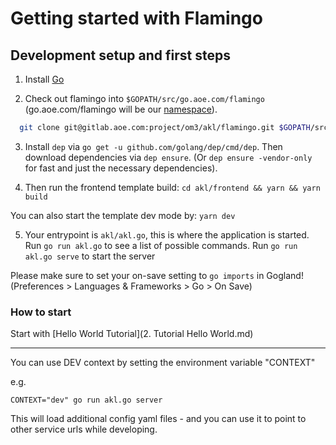 # Getting started with Flamingo

## Development setup and first steps

1. Install [Go](https://golang.org/)

2. Check out flamingo into `$GOPATH/src/go.aoe.com/flamingo` (go.aoe.com/flamingo will be our [namespace](https://golang.org/doc/code.html#Organization)).
```sh
  git clone git@gitlab.aoe.com:project/om3/akl/flamingo.git $GOPATH/src/go.aoe.com/flamingo
```

3. Install `dep` via `go get -u github.com/golang/dep/cmd/dep`.
Then download dependencies via `dep ensure`.
(Or `dep ensure -vendor-only` for fast and just the necessary dependencies).

4. Then run the frontend template build:
`cd akl/frontend && yarn && yarn build`

 You can also start the template dev mode by:
 `yarn dev`

5. Your entrypoint is `akl/akl.go`, this is where the application is started.
   Run `go run akl.go` to see a list of possible commands.
   Run `go run akl.go serve` to start the server

Please make sure to set your on-save setting to `go imports` in Gogland! (Preferences > Languages & Frameworks > Go > On Save)


### How to start

Start with [Hello World Tutorial](2. Tutorial Hello World.md)

---

You can use DEV context by setting the environment variable "CONTEXT"

e.g.

```
CONTEXT="dev" go run akl.go server
```

This will load additional config yaml files - and you can use it to point to other service urls while developing.

